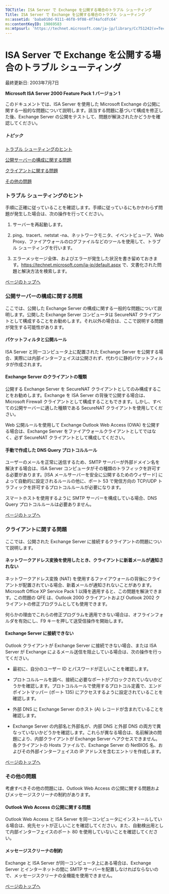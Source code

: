```yaml
---
TOCTitle: ISA Server で Exchange を公開する場合のトラブル シューティング
Title: ISA Server で Exchange を公開する場合のトラブル シューティング
ms:assetid: 'baba010d-9111-46f8-9f08-4f74afcdfc64'
ms:contentKeyID: 19869583
ms:mtpsurl: 'https://technet.microsoft.com/ja-jp/library/Cc751242(v=TechNet.10)'
---
```


ISA Server で Exchange を公開する場合のトラブル シューティング
==============================================================

最終更新日: 2003年7月7日

**Microsoft ISA Server 2000 Feature Pack 1 バージョン 1**

このドキュメントでは、ISA Server を使用した Microsoft Exchange の公開に関する一般的な問題について説明します。該当する問題に基づいて構成を修正した後、Exchange Server の公開をテストして、問題が解決されたかどうかを確認してください。

##### トピック

[](#edaa)[トラブル シューティングのヒント](#edaa)

[](#ecaa)[公開サーバーの構成に関する問題](#ecaa)

[](#ebaa)[クライアントに関する問題](#ebaa)

[](#eaaa)[その他の問題](#eaaa)

### トラブル シューティングのヒント

手順に正確に従っていることを確認します。手順に従っているにもかかわらず問題が発生した場合は、次の操作を行ってください。

1.  サーバーを再起動します。

2.  ping、tracert、netstat -na、ネットワークモニタ、イベントビューア、Web Proxy、ファイアウォールのログファイルなどのツールを使用して、トラブル シューティングを行います。

3.  エラーメッセージ全体、およびエラーが発生した状況を書き留めておきます。<https://technet.microsoft.com/ja-jp/default.aspx> で、文書化された問題と解決方法を検索します。

[](#mainsection)[ページのトップへ](#mainsection)

### 公開サーバーの構成に関する問題

ここでは、公開した Exchange Server の構成に関する一般的な問題について説明します。公開した Exchange Server コンピュータは SecureNAT クライアントとして構成することをお勧めします。それ以外の場合は、ここで説明する問題が発生する可能性があります。

#### パケットフィルタと公開ルール

ISA Server と同一コンピュータ上に配置された Exchange Server を公開する場合、実際には内部インターフェイスは公開されず、代わりに静的パケットフィルタが作成されます。

#### Exchange Server のクライアントの種類

公開する Exchange Server を SecureNAT クライアントとしてのみ構成することをお勧めします。Exchange を ISA Server の背後で公開する場合は、Microsoft Firewall クライアントとして構成することもできます。しかし、すべての公開サーバーに適した種類である SecureNAT クライアントを使用してください。

Web 公開ルールを使用して Exchange Outlook Web Access (OWA) を公開する場合は、Exchange Server をファイアウォールクライアントとしてではなく、必ず SecureNAT クライアントとして構成してください。

#### 手動で作成した DNS Query プロトコルルール

ユーザーのメールを正常に送信するため、SMTP サーバーが外部ドメイン名を解決する場合は、ISA Server コンピュータがその種類のトラフィックを許可する必要があります。\[ISA メールサーバーを安全に公開するためのウィザード\] によって自動的に設定されるルールの他に、ポート 53 で発信方向の TCP/UDP トラフィックを許可するプロトコルルールが必要になります。

スマートホストを使用するように SMTP サーバーを構成している場合、DNS Query プロトコルルールは必要ありません。

[](#mainsection)[ページのトップへ](#mainsection)

### クライアントに関する問題

ここでは、公開された Exchange Server に接続するクライアントの問題について説明します。

#### ネットワークアドレス変換を使用したとき、クライアントに新着メールが通知されない

ネットワークアドレス変換 (NAT) を使用するファイアウォールの背後にクライアントが配置されている場合、新着メールが通知されないことがあります。Microsoft Office XP Service Pack 1 以降を適用すると、この問題を解決できます。この問題の QFE は、Outlook 2000 クライアントおよび Outlook 2002 クライアントの修正プログラムとしても使用できます。

何らかの理由でこれらの修正プログラムを適用できない場合は、オフラインフォルダを有効にし、F9 キーを押して送受信操作を開始します。

#### Exchange Server に接続できない

Outlook クライアントが Exchange Server に接続できない場合、または ISA Server が Exchange によるメール送信を阻止している場合は、次の操作を行ってください。

-   最初に、自分のユーザー ID とパスワードが正しいことを確認します。


-   プロトコルルールを調べ、接続に必要なポートがブロックされていないかどうかを確認します。プロトコルルールで使用するプロトコル定義で、エンドポイントマッパー (ポート 135) にアクセスするように設定されていることを確認します。

-   外部 DNS に Exchange Server のホスト (A) レコードが含まれていることを確認します。

-   Exchange Server の内部名と外部名が、内部 DNS と外部 DNS の両方で異なっていないかどうかを確認します。これらが異なる場合は、名前解決の問題により、内部クライアントが Exchange Server へアクセスできません。各クライアントの Hosts ファイルで、Exchange Server の NetBIOS 名、およびその外部インターフェイスの IP アドレスを含むエントリを作成します。

[](#mainsection)[ページのトップへ](#mainsection)

### その他の問題

考慮すべきその他の問題には、Outlook Web Access の公開に関する問題およびメッセージスクリーナの制約があります。

#### Outlook Web Access の公開に関する問題

Outlook Web Access と ISA Server を同一コンピュータにインストールしている場合は、宛先セットが正しいことを確認してください。また、自動検出用として内部インターフェイスのポート 80 を使用していないことを確認してください。

#### メッセージスクリーナの制約

Exchange と ISA Server が同一コンピュータ上にある場合は、Exchange Server とインターネットの間に SMTP サーバーを配置しなければならないので、メッセージスクリーナの全機能を使用できません。

[](#mainsection)[ページのトップへ](#mainsection)